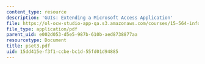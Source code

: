 ```yaml
---
content_type: resource
description: 'GUIs: Extending a Microsoft Access Application'
file: https://ol-ocw-studio-app-qa.s3.amazonaws.com/courses/15-564-information-technology-i-spring-2003/15dd415ef3f1ccbebc1d55fd01d94885_pset3.pdf
file_type: application/pdf
parent_uid: e002d053-d5e5-987b-610b-aed8738877aa
resourcetype: Document
title: pset3.pdf
uid: 15dd415e-f3f1-ccbe-bc1d-55fd01d94885
---
```

